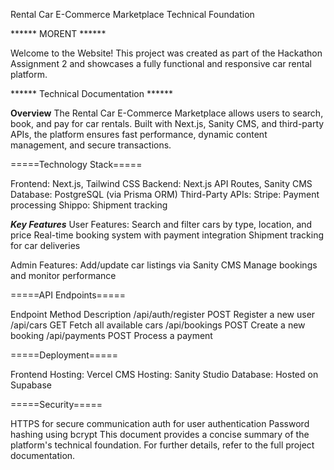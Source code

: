 Rental Car E-Commerce Marketplace Technical Foundation


 ****** MORENT ******

Welcome to the Website!
This project was created as part of the Hackathon Assignment 2 and showcases a fully functional and responsive car rental platform.


****** Technical Documentation ******

____Overview____
The Rental Car E-Commerce Marketplace allows users to search, book, and pay for car rentals. Built with Next.js, Sanity CMS, and third-party APIs, the platform ensures fast performance, dynamic content management, and secure transactions.

=====Technology Stack=====
   
Frontend: Next.js, Tailwind CSS
Backend: Next.js API Routes, Sanity CMS
Database: PostgreSQL (via Prisma ORM)
Third-Party APIs:
Stripe: Payment processing
Shippo: Shipment tracking

_____Key Features_____
User Features:
Search and filter cars by type, location, and price
Real-time booking system with payment integration
Shipment tracking for car deliveries

Admin Features:
Add/update car listings via Sanity CMS
Manage bookings and monitor performance

=====API Endpoints=====

Endpoint	              Method       Description
/api/auth/register    	POST         Register a new user
/api/cars	GET         	Fetch        all available cars
/api/bookings	          POST	       Create a new booking
/api/payments	          POST	       Process a payment

=====Deployment=====

Frontend Hosting: Vercel
CMS Hosting: Sanity Studio
Database: Hosted on Supabase

=====Security=====

HTTPS for secure communication
auth for user authentication
Password hashing using bcrypt
                  This document provides a concise summary of the platform's technical foundation. For further details, refer to the full project documentation.












